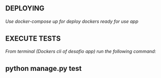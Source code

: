 ## DEPLOYING

###### Use docker-compose up for deploy dockers ready for use app


## EXECUTE TESTS

###### From terminal (Dockers cli of desafio app) run the following command: 
## python manage.py test
